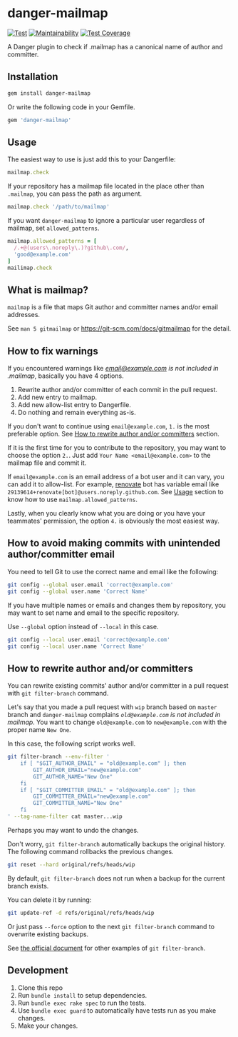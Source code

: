 # danger-mailmap

[![Test](https://github.com/manicmaniac/danger-mailmap/actions/workflows/test.yml/badge.svg)](https://github.com/manicmaniac/danger-mailmap/actions/workflows/test.yml)
[![Maintainability](https://api.codeclimate.com/v1/badges/0b6932dadcec9c9b8484/maintainability)](https://codeclimate.com/github/manicmaniac/danger-mailmap/maintainability)
[![Test Coverage](https://api.codeclimate.com/v1/badges/0b6932dadcec9c9b8484/test_coverage)](https://codeclimate.com/github/manicmaniac/danger-mailmap/test_coverage)

A Danger plugin to check if .mailmap has a canonical name of author and committer.

## Installation

```sh
gem install danger-mailmap
```

Or write the following code in your Gemfile.

```ruby
gem 'danger-mailmap'
```

## Usage

The easiest way to use is just add this to your Dangerfile:

```ruby
mailmap.check
```

If your repository has a mailmap file located in the place other than `.mailmap`, you can pass the path as argument.

```ruby
mailmap.check '/path/to/mailmap'
```

If you want `danger-mailmap` to ignore a particular user regardless of mailmap, set `allowed_patterns`.

```ruby
mailmap.allowed_patterns = [
  /.+@(users\.noreply\.)?github\.com/,
  'good@example.com'
]
mailimap.check
```

## What is mailmap?

`mailmap` is a file that maps Git author and committer names and/or email addresses.

See `man 5 gitmailmap` or https://git-scm.com/docs/gitmailmap for the detail.

## How to fix warnings
<a name="how-to-fix"></a><!-- Do not change this line. This anchor is referenced in lib/danger_plugin.rb -->

If you encountered warnings like *email@example.com is not included in .mailmap*, basically you have 4 options.

1. Rewrite author and/or committer of each commit in the pull request.
2. Add new entry to mailmap.
3. Add new allow-list entry to Dangerfile.
4. Do nothing and remain everything as-is.

If you don't want to continue using `email@example.com`, `1.` is the most preferable option.
See [How to rewrite author and/or committers](#how-to-rewrite-author-andor-committers) section.

If it is the first time for you to contribute to the repository, you may want to choose the option `2.`.
Just add `Your Name <email@example.com>` to the mailmap file and commit it.

If `email@example.com` is an email address of a bot user and it can vary, you can add it to allow-list.
For example, [renovate](https://github.com/renovatebot/renovate) bot has variable email like `29139614+renovate[bot]@users.noreply.github.com`.
See [Usage](#usage) section to know how to use `mailmap.allowed_patterns`.

Lastly, when you clearly know what you are doing or you have your teammates' permission, the option `4.` is obviously the most easiest way.

## How to avoid making commits with unintended author/committer email

You need to tell Git to use the correct name and email like the following:

```sh
git config --global user.email 'correct@example.com'
git config --global user.name 'Correct Name'
```

If you have multiple names or emails and changes them by repository, you may want to set name and email to the specific repository.

Use `--global` option instead of `--local` in this case.

```sh
git config --local user.email 'correct@example.com'
git config --local user.name 'Correct Name'
```

## How to rewrite author and/or committers

You can rewrite existing commits' author and/or committer in a pull request with `git filter-branch` command.

Let's say that you made a pull request with `wip` branch based on `master` branch and `danger-mailmap` complains *`old@example.com` is not included in mailmap*. You want to change `old@example.com` to `new@example.com` with the proper name `New One`.

In this case, the following script works well.

```sh
git filter-branch --env-filter '
    if [ "$GIT_AUTHOR_EMAIL" = "old@example.com" ]; then
        GIT_AUTHOR_EMAIL="new@example.com"
        GIT_AUTHOR_NAME="New One"
    fi
    if [ "$GIT_COMMITTER_EMAIL" = "old@example.com" ]; then
        GIT_COMMITTER_EMAIL="new@example.com"
        GIT_COMMITTER_NAME="New One"
    fi
' --tag-name-filter cat master...wip
```

Perhaps you may want to undo the changes.

Don't worry, `git filter-branch` automatically backups the original history.
The following command rollbacks the previous changes.

```sh
git reset --hard original/refs/heads/wip
```

By default, `git filter-branch` does not run when a backup for the current branch exists.

You can delete it by running:

```sh
git update-ref -d refs/original/refs/heads/wip
```

Or just pass `--force` option to the next `git filter-branch` command to overwrite existing backups.

See [the official document](https://git-scm.com/docs/git-filter-branch) for other examples of `git filter-branch`.

## Development

1. Clone this repo
2. Run `bundle install` to setup dependencies.
3. Run `bundle exec rake spec` to run the tests.
4. Use `bundle exec guard` to automatically have tests run as you make changes.
5. Make your changes.

